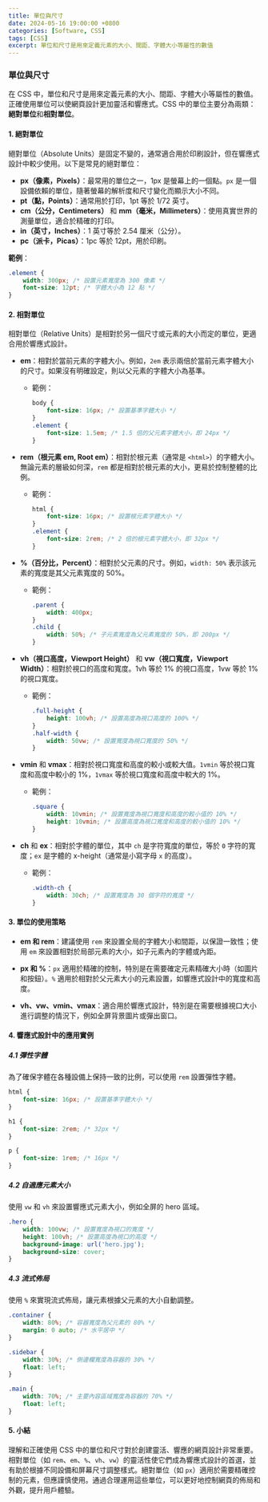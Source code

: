 ```yaml
---
title: 單位與尺寸
date: 2024-05-16 19:00:00 +0800
categories: [Software, CSS]
tags: [CSS] 
excerpt: 單位和尺寸是用來定義元素的大小、間距、字體大小等屬性的數值
---
```


### 單位與尺寸

在 CSS 中，單位和尺寸是用來定義元素的大小、間距、字體大小等屬性的數值。正確使用單位可以使網頁設計更加靈活和響應式。CSS 中的單位主要分為兩類：**絕對單位**和**相對單位**。

#### 1. 絕對單位

絕對單位（Absolute Units）是固定不變的，通常適合用於印刷設計，但在響應式設計中較少使用。以下是常見的絕對單位：

- **px（像素，Pixels）**：最常用的單位之一，1px 是螢幕上的一個點。`px` 是一個設備依賴的單位，隨著螢幕的解析度和尺寸變化而顯示大小不同。
- **pt（點，Points）**：通常用於打印，1pt 等於 1/72 英寸。
- **cm（公分，Centimeters）** 和 **mm（毫米，Millimeters）**：使用真實世界的測量單位，適合於精確的打印。
- **in（英寸，Inches）**：1 英寸等於 2.54 厘米（公分）。
- **pc（派卡，Picas）**：1pc 等於 12pt，用於印刷。

**範例**：
```css
.element {
    width: 300px; /* 設置元素寬度為 300 像素 */
    font-size: 12pt; /* 字體大小為 12 點 */
}
```

#### 2. 相對單位

相對單位（Relative Units）是相對於另一個尺寸或元素的大小而定的單位，更適合用於響應式設計。

- **em**：相對於當前元素的字體大小。例如，`2em` 表示兩倍於當前元素字體大小的尺寸。如果沒有明確設定，則以父元素的字體大小為基準。
  - 範例：
    ```css
    body {
        font-size: 16px; /* 設置基準字體大小 */
    }
    .element {
        font-size: 1.5em; /* 1.5 倍的父元素字體大小，即 24px */
    }
    ```

- **rem（根元素 em, Root em）**：相對於根元素（通常是 `<html>`）的字體大小。無論元素的層級如何深，`rem` 都是相對於根元素的大小，更易於控制整體的比例。
  - 範例：
    ```css
    html {
        font-size: 16px; /* 設置根元素字體大小 */
    }
    .element {
        font-size: 2rem; /* 2 倍的根元素字體大小，即 32px */
    }
    ```

- **%（百分比，Percent）**：相對於父元素的尺寸。例如，`width: 50%` 表示該元素的寬度是其父元素寬度的 50%。
  - 範例：
    ```css
    .parent {
        width: 400px;
    }
    .child {
        width: 50%; /* 子元素寬度為父元素寬度的 50%，即 200px */
    }
    ```

- **vh（視口高度，Viewport Height）** 和 **vw（視口寬度，Viewport Width）**：相對於視口的高度和寬度。1vh 等於 1% 的視口高度，1vw 等於 1% 的視口寬度。
  - 範例：
    ```css
    .full-height {
        height: 100vh; /* 設置高度為視口高度的 100% */
    }
    .half-width {
        width: 50vw; /* 設置寬度為視口寬度的 50% */
    }
    ```

- **vmin** 和 **vmax**：相對於視口寬度和高度的較小或較大值。`1vmin` 等於視口寬度和高度中較小的 1%，`1vmax` 等於視口寬度和高度中較大的 1%。
  - 範例：
    ```css
    .square {
        width: 10vmin; /* 設置寬度為視口寬度和高度的較小值的 10% */
        height: 10vmin; /* 設置高度為視口寬度和高度的較小值的 10% */
    }
    ```

- **ch** 和 **ex**：相對於字體的單位，其中 `ch` 是字符寬度的單位，等於 `0` 字符的寬度；`ex` 是字體的 x-height（通常是小寫字母 `x` 的高度）。
  - 範例：
    ```css
    .width-ch {
        width: 30ch; /* 設置寬度為 30 個字符的寬度 */
    }
    ```

#### 3. 單位的使用策略

- **em 和 rem**：建議使用 `rem` 來設置全局的字體大小和間距，以保證一致性；使用 `em` 來設置相對於局部元素的大小，如子元素內的字體或內距。
  
- **px 和 %**：`px` 適用於精確的控制，特別是在需要確定元素精確大小時（如圖片和按鈕）。`%` 適用於相對於父元素大小的元素設置，如響應式設計中的寬度和高度。

- **vh、vw、vmin、vmax**：適合用於響應式設計，特別是在需要根據視口大小進行調整的情況下，例如全屏背景圖片或彈出窗口。

#### 4. 響應式設計中的應用實例

##### 4.1 彈性字體

為了確保字體在各種設備上保持一致的比例，可以使用 `rem` 設置彈性字體。

```css
html {
    font-size: 16px; /* 設置基準字體大小 */
}

h1 {
    font-size: 2rem; /* 32px */
}

p {
    font-size: 1rem; /* 16px */
}
```

##### 4.2 自適應元素大小

使用 `vw` 和 `vh` 來設置響應式元素大小，例如全屏的 hero 區域。

```css
.hero {
    width: 100vw; /* 設置寬度為視口的寬度 */
    height: 100vh; /* 設置高度為視口的高度 */
    background-image: url('hero.jpg');
    background-size: cover;
}
```

##### 4.3 流式佈局

使用 `%` 來實現流式佈局，讓元素根據父元素的大小自動調整。

```css
.container {
    width: 80%; /* 容器寬度為父元素的 80% */
    margin: 0 auto; /* 水平居中 */
}

.sidebar {
    width: 30%; /* 側邊欄寬度為容器的 30% */
    float: left;
}

.main {
    width: 70%; /* 主要內容區域寬度為容器的 70% */
    float: left;
}
```

#### 5. 小結

理解和正確使用 CSS 中的單位和尺寸對於創建靈活、響應的網頁設計非常重要。相對單位（如 `rem`、`em`、`%`、`vh`、`vw`）的靈活性使它們成為響應式設計的首選，並有助於根據不同設備和屏幕尺寸調整樣式。絕對單位（如 `px`）適用於需要精確控制的元素，但應謹慎使用。通過合理運用這些單位，可以更好地控制網頁的佈局和外觀，提升用戶體驗。
